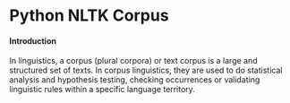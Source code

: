 # Python NLTK Corpus

#### Introduction
In linguistics, a corpus (plural corpora) or text corpus is a large and structured set of texts. In corpus linguistics, they are used to do statistical analysis and hypothesis testing, checking occurrences or validating linguistic rules within a specific language territory.




